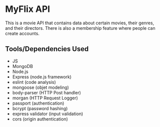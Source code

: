 <!DOCTYPE html>
<html lang="en">
<head>
    <meta charset="UTF-8">
    <meta http-equiv="X-UA-Compatible" content="IE=edge">
    <meta name="viewport" content="width=device-width, initial-scale=1.0">
    <link rel="stylsheet" href="css/styles.css">
 
</head>
<body>

# MyFlix API


This is a movie API that contains data about certain movies, their genres, and their directors.  There is also a membership feature where people can create accounts.  


## Tools/Dependencies Used
- JS
- MongoDB
- Node.js
- Express (node.js framework)
- eslint (code analysis)
- mongoose (objet modeling)
- body-parser (HTTP Post handler)
- morgan (HTTP Request Logger)
- passport (authentication)
- bcrypt (password hashing)
- express validator (input validation)
- cors (origin authentication)

</body>
</html>